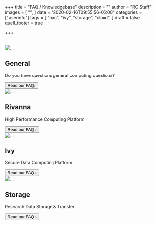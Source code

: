 +++
title = "FAQ / Knowledgebase"
description = ""
author = "RC Staff"
images = [
  "",
]
date = "2020-02-16T09:55:56-05:00"
categories = ["userinfo"]
tags = [
  "hpc",
  "ivy",
  "storage",
  "cloud",
]
draft = false
quell_footer = true

+++

<div class="card-group" style="margin-top:2rem;">

  <div class="card mb-3" style="max-width: 400px;">
    <div class="row">
      <div class="col-md-4">
        <img src="/images/faq/general.png" class="card-img" alt="...">
      </div>
      <div class="col-md-8">
        <div class="card-body">
          <h2 class="card-title">General</h2>
          <p class="card-text">Do you have questions general computing questions?</p>
          <div class="card-footer">
            <a href="/userinfo/user-guide/"><button class="btn btn-sm btn-primary">Read our FAQ&rsaquo;</button></a>
          </div>
        </div>
      </div>
    </div>
  </div>
  <div class="card mb-3" style="max-width: 400px;">
    <div class="row">
      <div class="col-md-4">
        <img src="/images/faq/rivanna.png" class="card-img" alt="...">
      </div>
      <div class="col-md-8">
        <div class="card-body">
          <h2 class="card-title">Rivanna</h2>
          <p class="card-text">High Performance Computing Platform</p>
          <div class="card-footer">
            <a href="/userinfo/faq/rivanna-faq/"><button class="btn btn-sm btn-primary">Read our FAQ &rsaquo;</button></a>
          </div>
        </div>
      </div>
    </div>
  </div>
</div>

<div class="card-group">

  <div class="card mb-3" style="max-width: 400px;">
    <div class="row">
      <div class="col-md-4">
        <img src="/images/faq/ivy.png" class="card-img" alt="...">
      </div>
      <div class="col-md-8">
        <div class="card-body">
          <h2 class="card-title">Ivy</h2>
          <p class="card-text">Secure Data Computing Platform</p>
          <div class="card-footer">
            <a href="/userinfo/ivy/"><button class="btn btn-sm btn-primary">Read our FAQ &rsaquo;</button></a>
          </div>
        </div>
      </div>
    </div>
  </div>
  <div class="card mb-3" style="max-width: 400px;">
    <div class="row">
      <div class="col-md-4">
        <img src="/images/faq/storage.png" class="card-img" alt="...">
      </div>
      <div class="col-md-8">
        <div class="card-body">
          <h2 class="card-title">Storage</h2>
          <p class="card-text">Research Data Storage & Transfer</p>
          <div class="card-footer">
            <a href="/userinfo/faq/storage-faq/"><button class="btn btn-sm btn-primary">Read our FAQ &rsaquo;</button></a>
          </div>
        </div>
      </div>
    </div>
  </div>

</div>